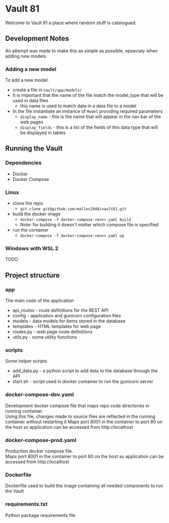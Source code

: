 # Vault 81
Welcome to Vault 81 a place where random stuff is catalogued.

## Development Notes
An attempt was made to make this as simple as possible, epsecialy when adding new models 

### Adding a new model
To add a new model:
* create a file in `vault/app/models/`
* It is important that the name of the file match the model_type that will be used in data files
  * this name is used to match data in a data file to a model
* In the file instantiate an instance of `Model` providing required parameters
  * `display_name` - this is the name that will appear in the nav bar of the web pages
  * `display_fields` - this is a list of the fields of this data type that will be displayed in tables

## Running the Vault

### Dependencies
* Docker
* Docker Compose

### Linux
* clone the repo 
    * `git clone git@github.com:malloc2048/vault81.git`
* build the docker image
  * `docker-compose -f docker-compose-<env>.yaml build`
  * Note: for building it doesn't matter which compose file is specified
* run the container
  * `docker-compose -f docker-compose-<env>.yaml up`

### Windows with WSL 2
TODO

## Project structure
### app
The main code of the application
* api_routes - route definitions for the REST API 
* config - application and gunicorn configuration files
* models - data models for items stored in the database
* templates - HTML templates for web page
* routes.py - web page route definitions
* utils.py - some utility functions

### scripts
Some helper scripts
* add_data.py - a python script to add data to the database through the API
* start.sh - script used in docker container to run the gunicorn server

### docker-compose-dev.yaml
Development docker compose file that maps repo code directories in running container.  
Using this file, changes made to source files are reflected in the running container without restarting it
Maps port 8001 in the container to port 80 on the host so application can be accessed from http://localhost

### docker-compose-prod.yaml
Production docker compose file.  
Maps port 8001 in the container to port 80 on the host so application can be accessed from http://localhost

### Dockerfile
Dockerfile used to build the image containing all needed components to run the Vault

### requirements.txt
Python package requirements file 
